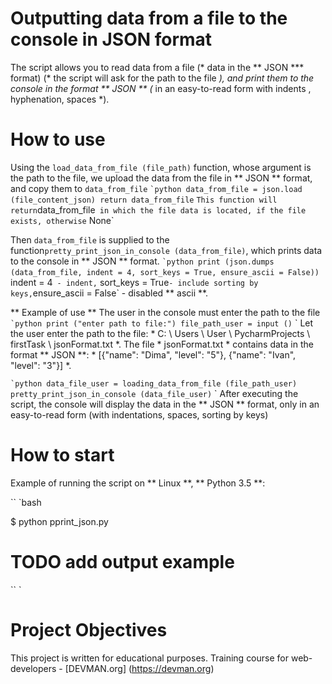 # Outputting data from a file to the console in JSON format

The script allows you to read data from a file (* data in the ** JSON *** format) (* the script will ask for the path to the file *), and print them to the console in the format ** JSON ** (* in an easy-to-read form with indents , hyphenation, spaces *).

# How to use

Using the `load_data_from_file (file_path)` function, whose argument is the path to the file, we upload the data from the file in ** JSON ** format, and copy them to `data_from_file`
`` `python
data_from_file = json.load (file_content_json)
return data_from_file
`` `
This function will return `data_from_file` in which the file data is located, if the file exists, otherwise` None`

Then `data_from_file` is supplied to the function` pretty_print_json_in_console (data_from_file) `, which prints data to the console in ** JSON ** format.
`` `python
print (json.dumps (data_from_file, indent = 4, sort_keys = True, ensure_ascii = False))
`` `
`indent = 4` - indent,` sort_keys = True` - include sorting by keys, `ensure_ascii = False` - disabled ** ascii **.

** Example of use **
The user in the console must enter the path to the file
`` `python
print ("enter path to file:")
file_path_user = input ()
`` `
Let the user enter the path to the file: * C: \ Users \ User \ PycharmProjects \ firstTask \ jsonFormat.txt *. The file * jsonFormat.txt * contains data in the format ** JSON **: * [{"name": "Dima", "level": "5"}, {"name": "Ivan", "level": "3"}] *.

`` `python
data_file_user = loading_data_from_file (file_path_user)
pretty_print_json_in_console (data_file_user)
`` `
After executing the script, the console will display the data in the ** JSON ** format, only in an easy-to-read form (with indentations, spaces, sorting by keys)


# How to start

Example of running the script on ** Linux **, ** Python 3.5 **:

`` `bash

$ python pprint_json.py <path to file>
# TODO add output example

`` `

# Project Objectives

This project is written for educational purposes. Training course for web-developers - [DEVMAN.org] (https://devman.org)
